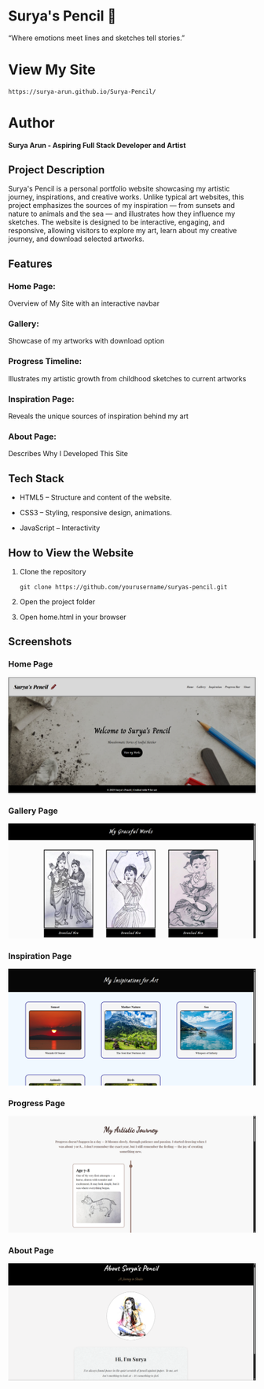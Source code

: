 # Surya's Pencil 🎨
   “Where emotions meet lines and sketches tell stories.”

# View My Site
    https://surya-arun.github.io/Surya-Pencil/
   
# Author
  #### Surya Arun - Aspiring Full Stack Developer and Artist



## Project Description

Surya's Pencil is a personal portfolio website showcasing my artistic journey, inspirations, and creative works. Unlike typical art websites, this project emphasizes the sources of my inspiration — from sunsets and nature to animals and the sea — and illustrates how they influence my sketches.
The website is designed to be interactive, engaging, and responsive, allowing visitors to explore my art, learn about my creative journey, and download selected artworks.


## Features

### Home Page: 
   Overview of My Site with an interactive navbar

### Gallery: 
   Showcase of my artworks with download option

### Progress Timeline: 
   Illustrates my artistic growth from childhood sketches to current artworks

### Inspiration Page: 
   Reveals the unique sources of inspiration behind my art

### About Page: 
   Describes Why I Developed This Site


## Tech Stack

- HTML5 – Structure and content of the website.

- CSS3 – Styling, responsive design, animations.

- JavaScript – Interactivity 


## How to View the Website

1. Clone the repository

       git clone https://github.com/yourusername/suryas-pencil.git

2. Open the project folder

3. Open home.html in your browser


## Screenshots

### Home Page

![Home](/static/sc/home.png)


### Gallery Page

![Gallery](/static/sc/gallery.png)


### Inspiration Page

![Inspiration](/static/sc/insp.png)


### Progress Page

![Progress](/static/sc/progress.png)


### About Page

![About](/static/sc/about.png)
